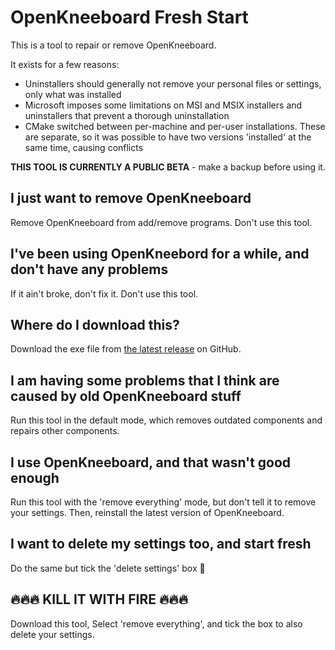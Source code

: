 # OpenKneeboard Fresh Start

This is a tool to repair or remove OpenKneeboard.

It exists for a few reasons:

- Uninstallers should generally not remove your personal files or settings, only what was installed
- Microsoft imposes some limitations on MSI and MSIX installers and uninstallers that prevent a thorough uninstallation
- CMake switched between per-machine and per-user installations. These are separate, so it was possible to have two versions 'installed' at the same time, causing conflicts

**THIS TOOL IS CURRENTLY A PUBLIC BETA** - make a backup before using it.

## I just want to remove OpenKneeboard

Remove OpenKneeboard from add/remove programs. Don't use this tool.

## I've been using OpenKneebord for a while, and don't have any problems

If it ain't broke, don't fix it. Don't use this tool.

## Where do I download this?

Download the exe file from [the latest release](https://github.com/OpenKneeboard/Fresh-Start/releases/latest) on GitHub.

## I am having some problems that I think are caused by old OpenKneeboard stuff

Run this tool in the default mode, which removes outdated components and repairs other components.

## I use OpenKneeboard, and that wasn't good enough

Run this tool with the 'remove everything' mode, but don't tell it to remove your settings. Then, reinstall the latest version of OpenKneeboard.

## I want to delete my settings too, and start fresh

Do the same but tick the 'delete settings' box 🤷

## 🔥🔥🔥 KILL IT WITH FIRE 🔥🔥🔥

Download this tool, Select 'remove everything', and tick the box to also delete your settings.
